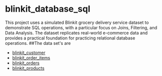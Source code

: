 # blinkit_database_sql
This project uses a simulated Blinkit grocery delivery service dataset to demonstrate SQL operations, with a particular focus on Joins, Filtering, and Data Analysis. The dataset replicates real-world e-commerce data and provides a practical foundation for practicing relational database operations.
##The data set's are
- <a href="https://github.com/sakshi4912/blinkit_database_sql/blob/main/blinkit_customers.csv">blinkit_customer<a>
- <a href="https://github.com/sakshi4912/blinkit_database_sql/blob/main/blinkit_order_items.csv">blinkit_order_items<a>
- <a href="https://github.com/sakshi4912/blinkit_database_sql/blob/main/blinkit_orders.csv">blinkit_orders<a>
- <a href="https://github.com/sakshi4912/blinkit_database_sql/blob/main/blinkit_products.csv">blinkit_products<a>
